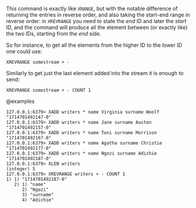 This command is exactly like `XRANGE`, but with the notable difference of
returning the entries in reverse order, and also taking the start-end
range in reverse order: in `XREVRANGE` you need to state the *end* ID
and later the *start* ID, and the command will produce all the element
between (or exactly like) the two IDs, starting from the *end* side.

So for instance, to get all the elements from the higher ID to the lower
ID one could use:

    XREVRANGE somestream + -

Similarly to get just the last element added into the stream it is
enough to send:

    XREVRANGE somestream + - COUNT 1

@examples

```valkey-cli
127.0.0.1:6379> XADD writers * name Virginia surname Woolf
"1714701492147-0"
127.0.0.1:6379> XADD writers * name Jane surname Austen
"1714701492157-0"
127.0.0.1:6379> XADD writers * name Toni surname Morrison
"1714701492167-0"
127.0.0.1:6379> XADD writers * name Agatha surname Christie
"1714701492177-0"
127.0.0.1:6379> XADD writers * name Ngozi surname Adichie
"1714701492187-0"
127.0.0.1:6379> XLEN writers
(integer) 5
127.0.0.1:6379> XREVRANGE writers + - COUNT 1
1) 1) "1714701492187-0"
   2) 1) "name"
      2) "Ngozi"
      3) "surname"
      4) "Adichie"
```
